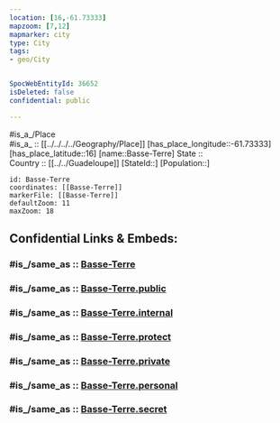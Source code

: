 ```yaml
---
location: [16,-61.73333] 
mapzoom: [7,12] 
mapmarker: city 
type: City
tags:
- geo/City


SpocWebEntityId: 36652
isDeleted: false
confidential: public

---
```

#is_a_/Place  
#is_a_ :: [[../../../../Geography/Place]] 
[has_place_longitude::-61.73333] 
[has_place_latitude::16] 
[name::Basse-Terre] 
State ::  
Country :: [[../../Guadeloupe]] 
[StateId::] 
[Population::] 



```leaflet
id: Basse-Terre
coordinates: [[Basse-Terre]] 
markerFile: [[Basse-Terre]] 
defaultZoom: 11 
maxZoom: 18
```


## Confidential Links & Embeds: 

### #is_/same_as :: [Basse-Terre](/_Standards/Earth/Continent/America~Caribbean/Guadeloupe/City/Basse-Terre.md) 

### #is_/same_as :: [Basse-Terre.public](/_public/Earth/Continent/America~Caribbean/Guadeloupe/City/Basse-Terre.public.md) 

### #is_/same_as :: [Basse-Terre.internal](/_internal/Earth/Continent/America~Caribbean/Guadeloupe/City/Basse-Terre.internal.md) 

### #is_/same_as :: [Basse-Terre.protect](/_protect/Earth/Continent/America~Caribbean/Guadeloupe/City/Basse-Terre.protect.md) 

### #is_/same_as :: [Basse-Terre.private](/_private/Earth/Continent/America~Caribbean/Guadeloupe/City/Basse-Terre.private.md) 

### #is_/same_as :: [Basse-Terre.personal](/_personal/Earth/Continent/America~Caribbean/Guadeloupe/City/Basse-Terre.personal.md) 

### #is_/same_as :: [Basse-Terre.secret](/_secret/Earth/Continent/America~Caribbean/Guadeloupe/City/Basse-Terre.secret.md)

